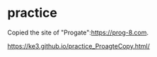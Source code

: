 # practice
Copied the site of "Progate":https://prog-8.com.

https://ke3.github.io/practice_ProagteCopy.html/
